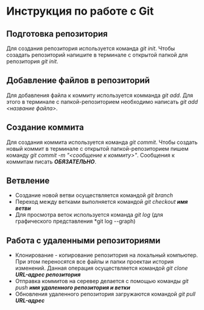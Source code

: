 # Инструкция по работе с Git

## Подготовка репозитория
Для создания репозитория используется команда *git init*. Чтобы созадать репозиторий напишите в терминале с открытой папкой для репозитория *git init*.

## Добавление файлов в репозиторий

Для добавления файла к коммиту используется комманда *git add*. Для этого в терминале с папкой-репозиторием необходимо написать *git add <название файла>*.

## Создание коммита
Для создания коммита используется команда *git commit*. Чтобы создать новый коммит в терминале с открытой папкой-репозиторием пишем команду *git commit -m "<сообщение к коммиту>"*. Сообщения к коммитам писать ***ОБЯЗАТЕЛЬНО***.

## Ветвление
- Создание новой ветви осуществляется командой *git branch*
- Переход между ветками выполняется командой *git checkout **имя ветви***
- Для просмотра веток используется команда *git log* (для графического представления *git log --graph)

## Работа с удаленными репозиториями
- Клонирование - копирование репозитория на локальный компьютер. При этом переносятся все файлы и папки проектаи история изменений. Данная операция осуществляется командой *git clone **URL-адрес репозитория***
- Отправка коммитов на серевер делается с помощью команды *git push **имя удаленного репозитория и ветки***
- Обновления удаленного репозитория загружаются командой *git pull **URL-адрес***